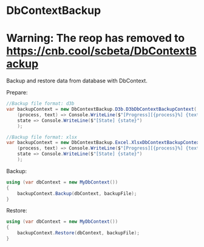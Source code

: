 # DbContextBackup
# Warning: The reop has removed to https://cnb.cool/scbeta/DbContextBackup
Backup and restore data from database with DbContext.

Prepare:
```csharp
//Backup file format: d3b
var backupContext = new DbContextBackup.D3b.D3bDbContextBackupContext(
    (process, text) => Console.WriteLine($"[Progress][{process}%] {text}"),
    state => Console.WriteLine($"[State] {state}")
    );

//Backup file format: xlsx
var backupContext = new DbContextBackup.Excel.XlsxDbContextBackupContext(
    (process, text) => Console.WriteLine($"[Progress][{process}%] {text}"),
    state => Console.WriteLine($"[State] {state}")
    );
```

Backup:
```csharp
using (var dbContext = new MyDbContext())
{
    backupContext.Backup(dbContext, backupFile);
}
```

Restore:
```csharp
using (var dbContext = new MyDbContext())
{
    backupContext.Restore(dbContext, backupFile);
}
```
